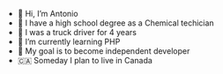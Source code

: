 - 👋 Hi, I’m Antonio
- 🔬 I have a high school degree as a Chemical techician
- 🚛 I was a truck driver for 4 years
- 🌱 I’m currently learning PHP
- 🏺 My goal is to become independent developer
- 🇨🇦 Someday I plan to live in Canada 

<!---
antoniohoff/antoniohoff is a ✨ special ✨ repository because its `README.md` (this file) appears on your GitHub profile.
You can click the Preview link to take a look at your changes.
--->
